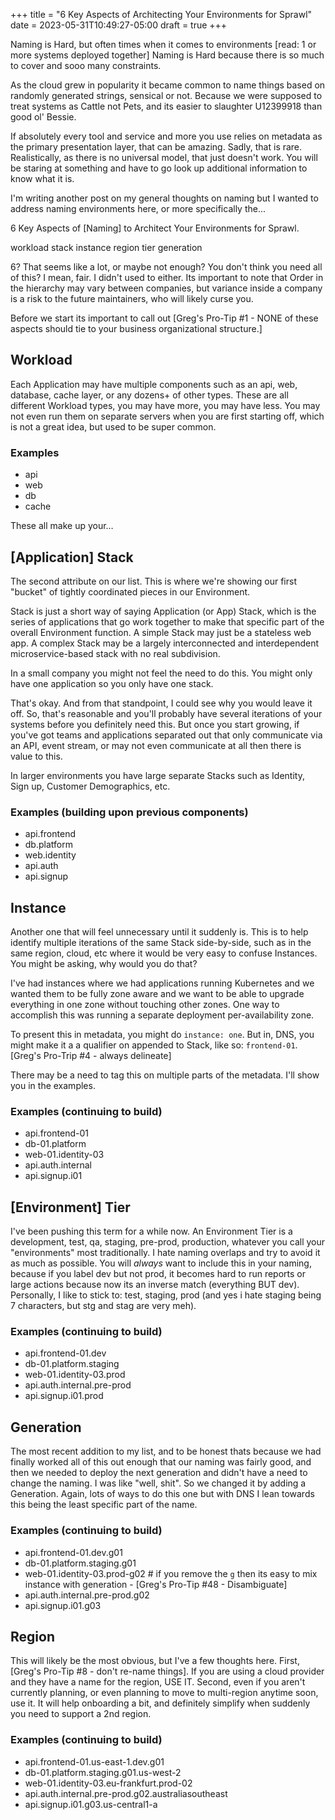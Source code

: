 +++
title = "6 Key Aspects of Architecting Your Environments for Sprawl"
date = 2023-05-31T10:49:27-05:00
draft = true
+++

Naming is Hard, but often times when it comes to environments [read: 1 or more systems deployed together] Naming is Hard because there is so much to cover and sooo many constraints.

As the cloud grew in popularity it became common to name things based on randomly generated strings, sensical or not. Because we were supposed to treat systems as Cattle not Pets, and its easier to slaughter U12399918 than good ol' Bessie.

If absolutely every tool and service and more you use relies on metadata as the primary presentation layer, that can be amazing.  Sadly, that is rare.  Realistically, as there is no universal model, that just doesn't work.  You will be staring at something and have to go look up additional information to know what it is.

I'm writing another post on my general thoughts on naming but I wanted to address naming environments here, or more specifically the...

6 Key Aspects of [Naming] to Architect Your Environments for Sprawl.

workload
stack
instance
region
tier
generation

6? That seems like a lot, or maybe not enough? You don't think you need all of this? I mean, fair. I didn't used to either.  Its important to note that Order in the hierarchy may vary between companies, but variance inside a company is a risk to the future maintainers, who will likely curse you.


Before we start its important to call out [Greg's Pro-Tip #1 - NONE of these aspects should tie to your business organizational structure.]

## Workload

Each Application may have multiple components such as an api, web, database, cache layer, or any dozens+ of other types.  These are all different Workload types, you may have more, you may have less.  You may not even run them on separate servers when you are first starting off, which is not a great idea, but used to be super common.

### Examples
* api
* web
* db
* cache

These all make up your…

## [Application] Stack

The second attribute on our list. This is where we're showing our first "bucket" of tightly coordinated pieces in our Environment.

Stack is just a short way of saying Application (or App) Stack, which is the series of applications that go work together to make that specific part of the overall Environment function. A simple Stack may just be a stateless web app.  A complex Stack may be a largely interconnected and interdependent microservice-based stack with no real subdivision.

In a small company you might not feel the need to do this. You might only have one application so you only have one stack.

That's okay. And from that standpoint, I could see why you would leave it off. So, that's reasonable and you'll probably have several iterations of your systems before you definitely need this. But once you start growing, if you've got teams and applications separated out that only communicate via an API, event stream, or may not even communicate at all then there is value to this.

In larger environments you have large separate Stacks such as Identity, Sign up, Customer Demographics, etc.

### Examples (building upon previous components)

* api.frontend
* db.platform
* web.identity
* api.auth
* api.signup

## Instance

Another one that will feel unnecessary until it suddenly is. This is to help identify multiple iterations of the same Stack side-by-side, such as in the same region, cloud, etc where it would be very easy to confuse Instances. You might be asking, why would you do that?

I've had instances where we had applications running Kubernetes and we wanted them to be fully zone aware and we want to be able to upgrade everything in one zone without touching other zones. One way to accomplish this was running a separate deployment per-availability zone.

To present this in metadata, you might do `instance: one`. But in, DNS, you might make it a a qualifier on appended to Stack, like so: `frontend-01`. [Greg's Pro-Trip #4 - always delineate]

There may be a need to tag this on multiple parts of the metadata.  I'll show you in the examples.

### Examples (continuing to build)

* api.frontend-01
* db-01.platform
* web-01.identity-03
* api.auth.internal
* api.signup.i01

## [Environment] Tier

I've been pushing this term for a while now.  An Environment Tier is a development, test, qa, staging, pre-prod, production, whatever you call your "environments" most traditionally.  I hate naming overlaps and try to avoid it as much as possible.  You will _always_ want to include this in your naming, because if you label dev but not prod, it becomes hard to run reports or large actions because now its an inverse match (everything BUT dev).  Personally, I like to stick to: test, staging, prod (and yes i hate staging being 7 characters, but stg and stag are very meh).

### Examples (continuing to build)

* api.frontend-01.dev
* db-01.platform.staging
* web-01.identity-03.prod
* api.auth.internal.pre-prod
* api.signup.i01.prod

## Generation

The most recent addition to my list, and to be honest thats because we had finally worked all of this out enough that our naming was fairly good, and then we needed to deploy the next generation and didn't have a need to change the naming. I was like "well, shit".  So we changed it by adding a Generation.  Again, lots of ways to do this one but with DNS I lean towards this being the least specific part of the name.

### Examples (continuing to build)

* api.frontend-01.dev.g01
* db-01.platform.staging.g01
* web-01.identity-03.prod-g02 # if you remove the `g` then its easy to mix instance with generation - [Greg's Pro-Tip #48 - Disambiguate]
* api.auth.internal.pre-prod.g02
* api.signup.i01.g03

## Region

This will likely be the most obvious, but I've a few thoughts here.  First, [Greg's Pro-Tip #8 - don't re-name things].  If you are using a cloud provider and they have a name for the region, USE IT.  Second, even if you aren't currently planning, or even planning to move to multi-region anytime soon, use it.  It will help onboarding a bit, and definitely simplify when suddenly you need to support a 2nd region.

### Examples (continuing to build)

* api.frontend-01.us-east-1.dev.g01
* db-01.platform.staging.g01.us-west-2
* web-01.identity-03.eu-frankfurt.prod-02
* api.auth.internal.pre-prod.g02.australiasoutheast
* api.signup.i01.g03.us-central1-a
